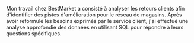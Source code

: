 Mon travail chez BestMarket a consisté à analyser les retours clients afin d'identifier des pistes d'amélioration pour le réseau de magasins. Après avoir reformulé les besoins exprimés par le service client, j'ai effectué une analyse approfondie des données en utilisant SQL pour répondre à leurs questions spécifiques.
